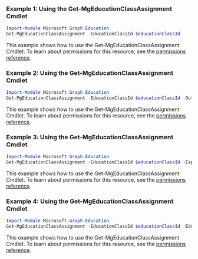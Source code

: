 ### Example 1: Using the Get-MgEducationClassAssignment Cmdlet
```powershell
Import-Module Microsoft.Graph.Education
Get-MgEducationClassAssignment -EducationClassId $educationClassId
```
This example shows how to use the Get-MgEducationClassAssignment Cmdlet.
To learn about permissions for this resource, see the [permissions reference](/graph/permissions-reference).
### Example 2: Using the Get-MgEducationClassAssignment Cmdlet
```powershell
Import-Module Microsoft.Graph.Education
Get-MgEducationClassAssignment -EducationClassId $educationClassId -OutFile $outFileId
```
This example shows how to use the Get-MgEducationClassAssignment Cmdlet.
To learn about permissions for this resource, see the [permissions reference](/graph/permissions-reference).
### Example 3: Using the Get-MgEducationClassAssignment Cmdlet
```powershell
Import-Module Microsoft.Graph.Education
Get-MgEducationClassAssignment -EducationClassId $educationClassId -ExpandProperty "resources" 
```
This example shows how to use the Get-MgEducationClassAssignment Cmdlet.
To learn about permissions for this resource, see the [permissions reference](/graph/permissions-reference).
### Example 4: Using the Get-MgEducationClassAssignment Cmdlet
```powershell
Import-Module Microsoft.Graph.Education
Get-MgEducationClassAssignment -EducationClassId $educationClassId -EducationAssignmentId $educationAssignmentId
```
This example shows how to use the Get-MgEducationClassAssignment Cmdlet.
To learn about permissions for this resource, see the [permissions reference](/graph/permissions-reference).
